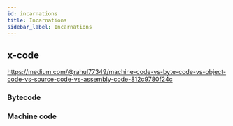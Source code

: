 ```yaml
---
id: incarnations
title: Incarnations
sidebar_label: Incarnations
---
```


## x-code

https://medium.com/@rahul77349/machine-code-vs-byte-code-vs-object-code-vs-source-code-vs-assembly-code-812c9780f24c

### Bytecode

### Machine code
